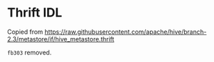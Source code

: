 # Thrift IDL

Copied from https://raw.githubusercontent.com/apache/hive/branch-2.3/metastore/if/hive_metastore.thrift

`fb303` removed.

